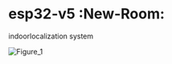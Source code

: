 #  esp32-v5 :New-Room:

indoorlocalization system

![Figure_1](https://github.com/user-attachments/assets/e3930069-bd74-4271-abbb-cf8a52917347)
